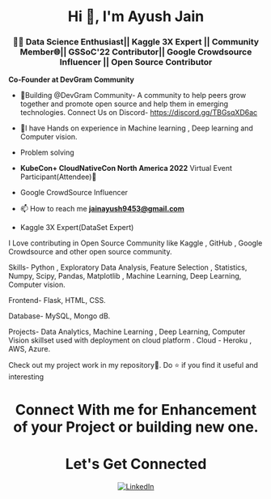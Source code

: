 <h1 align="center">Hi 👋, I'm Ayush Jain</h1>
<h3 align="center">👩‍💻 Data Science Enthusiast||  Kaggle 3X Expert || Community Member🌐|| GSSoC'22 Contributor|| Google Crowdsource Influencer || Open Source Contributor</h3>

**Co-Founder at DevGram Community**

- 🎉Building @DevGram Community- A community to help peers grow together and promote open source and help them in emerging technologies.
Connect Us on  Discord- https://discord.gg/TBGsqXD6ac 

- 🌱I have Hands on experience in Machine learning , Deep learning and Computer vision.
- Problem solving
- **KubeCon+ CloudNativeCon North America 2022** Virtual Event Participant(Attendee)🙌
- Google CrowdSource Influencer

- 📫 How to reach me **jainayush9453@gmail.com**


- Kaggle 3X Expert(DataSet Expert)   

<!--
<h3 align="left">Connect with me:</h3>
<p align="left">
<a href="https://www.linkedin.com/in/ayush-jain-001" target="blank"><img align="center" src="https://raw.githubusercontent.com/ayush-jain-001/github-profile-readme-generator/master/src/images/icons/Social/linked-in-alt.svg" alt="ayush-jain-001" height="30" width="40" /></a>
</p>

-->

I Love contributing in Open Source Community like Kaggle , GitHub , Google Crowdsource and other open source community.

Skills-
Python , Exploratory Data Analysis, Feature Selection , Statistics, Numpy, Scipy, Pandas, Matplotlib , Machine Learning, Deep Learning, Computer vision.

Frontend- Flask, HTML, CSS.

Database- MySQL, Mongo dB.

Projects-
Data Analytics, Machine Learning , Deep Learning, Computer Vision skillset used with deployment on cloud platform .
Cloud - Heroku , AWS, Azure.


Check out my project work in my repository🙌.
Do ⭐ if you find it useful and interesting
<table>
  <tr>
   
<!--
<td><img src="https://github-readme-stats.vercel.app/api?username=AyushJain001&include_all_commits=true&count_private=true&show_icons=true&line_height=20&title_color=7A7ADB&icon_color=2234AE&text_color=D3D3D3&bg_color=0,000000,130F40" alt="Ayush Jain" />
    <td><img src="https://github-readme-stats.vercel.app/api/top-langs?username=AyushJain001&show_icons=true&locale=en&layout=compact&title_color=7A7ADB&icon_color=2234AE&text_color=D3D3D3&bg_color=0,000000,130F40" alt="Ayush Jain" /></td>
  </tr>
</table>

<div align="center">
<p><img align="center" src="https://github-readme-streak-stats.herokuapp.com/?user=AyushJain001&theme=dark" alt="AyushJain001" /></p>
  </div>

-->




<h1 align="center">Connect With me  for Enhancement of your Project or building new one. </h1>
<h1 align="center">Let's Get Connected</h1>

<div align="center">


<a  href="https://www.linkedin.com/in/ayush-jain-001/" target="_blank"><img alt="LinkedIn" src="https://img.shields.io/badge/linkedin%20-%230077B5.svg?&style=for-the-badge&logo=linkedin&logoColor=white" /></a>



   
   
</div>




